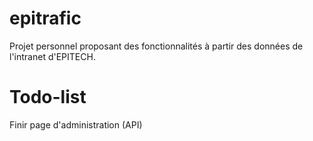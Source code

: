 # epitrafic
Projet personnel proposant des fonctionnalités à partir des données de l'intranet d'EPITECH.

# Todo-list
Finir page d'administration (API)
